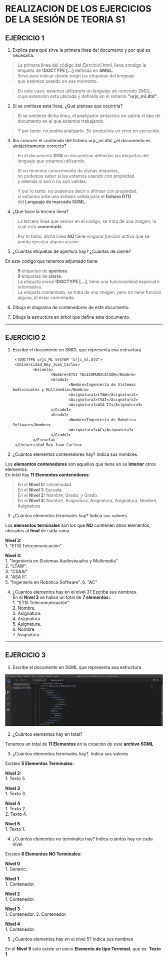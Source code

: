 # REALIZACION DE LOS EJERCICIOS DE LA SESIÓN DE TEORIA S1  

## EJERCICIO 1
1. Explica para qué sirve la primera línea del documento y por qué es necesaria.  

 > La primera línea del código del *Ejercicio1.html*, lleva consigo la etiqueta de **!DOCTYPE [...]** definida en **SMGL**.  
 Sirve para indicar donde están las etiquetas del lenguaje  
 que estemos usando en ese momento.  
          
> En este caso, estamos utilizando un *lenguaje de marcado SMGL*,  
cuya extensión esta ubicada y definida en el sistema **"urjc_ml.dtd"**.  

2. Si se omitiese esta línea, ¿Qué piensas que ocurriría?  
 
 > Si se omitiese dicha línea, el analizador sintactico no sabría el tipo de documento en el que estamos trabajando.  

> Y por tanto, no podria analizarlo. Se produciría un error en ejecución. 

3. Sin conocer el contenido del fichero urjc_ml.dtd, ¿el documento es sintácticamente correcto?  

> En el *documento* **DTD** se encuentran definidas las etiquetas del lenguaje que estamos utilizando.  
        
> Si no tenemos conocimiento de dichas etiquetas,  
no podemos saber si las estamos usando con propiedad  
y además si son o no son validas. 
        
> Y por lo tanto, no podemos decir o afirmar con propiedad,  
si estamos ante una sintaxis valida para el **fichero DTD**  
del **Lenguaje de marcado SGML**..

4. ¿Qué hace la tercera línea?  

>La tercera línea que vemos en el código, se trata de una *imagen*, la cuál está **comentada**.  
        
>Por lo tanto, dicha línea **NO** tiene *ninguna función activa* que se pueda ejecutar alguna acción.  


5. ¿Cuantas etiquetas de apertura hay? ¿Cuantas de cierre?  

En este código que tenemos adjuntado tiene:  

> **9** etiquetas de **apertura**.  
> **9** etiquetas de **cierre**.  
> La *etiqueta inicial* **!DOCTYPE [...]**, tiene una funcionalidad especial e informativa.  
> La etiqueta comentada, se trata de una imagen, pero no tiene funcion alguna, al estar comentada.  

6. Dibuja el diagrama de contenedores de este documento.  

7. Dibuja la estructura en árbol que define este documento.  

***  
## EJERCICIO 2  
1. Escribe el documento en SMGL que representa esa estructura.  

        <!DOCTYPE urjc_ML SYSTEM "urjc_ml.dtd">
        <Universidad_Rey_Juan_Carlos>
                <Escuela>
                        <Nombre>ETSI TELECOMUNICACIÓN</Nombre>
                        <Grado1>
                                <Nombre>Ingeniería de Sistemas Audivisuales y Multimedia</Nombre>
                                <Asignatura1>LTAW</Asignatura1>
                                <Asignatura2>CSAI</Asignatura2>
                                <Asignatura3>ASA II</Asignatura3>
                        </Grado1>
                        <Grado2>
                                <Nombre>Ingeniería de Robótica Software</Nombre>
                                <Asignatura1>AC</Asignatura1>
                        </Grado2>
                </Escuela>
        </Universidad_Rey_Juan_Carlos>  

2. ¿Cuántos elementos contenedores hay? Indica sus nombres.  

Los **elementos contenedores** son aquellos que tiene en su **interior** otros elementos.  
En total hay **11 Elementos contenedores**:  
> En el **Nivel 0:** Universidad.  
> En el **Nivel 1:** Escuela.  
> En el **Nivel 2:** Nombre, Grado, y Grado.  
> En el **Nivel 3:** Nombre, Asignatura, Asignatura, Asignatura, Nombre, Asignatura

3. ¿Cuántos elementos terminales hay? Indica sus valores.  

Los **elementos terminales** son los que **NO** contienen otros elementos, ubicados al **final** de cada rama.  

**Nivel 3:**   
        1. "ETSI Telecomunicación".  

**Nivel 4:**  
        1. "Ingeniería en Sistemas Audiovisuales y Multimedia".  
        2. "LTAW".  
        3. "CSAAI".  
        4. "ASA II".  
        5.  "Ingeniería en Robótica Software". 
        6. "AC"  

4. ¿Cuantos elementos hay en el nivel 3? Escribe sus nombres.  
En el **Nivel 3** se hallan un total de **7 elementos:**  
        1. "ETSI Telecomunicación".  
        2. Nombre.  
        3. Asignatura.  
        4. Asignatura.  
        5. Asignatura.  
        6. Nombre.   
        7. Asignatura.
***
## EJERCICIO 3  
1. Escribe el documento en SGML que representa esa estructura  

![](EJERCICIO3A.jpg)

2. ¿Cuántos elementos hay en total?  

Tenemos un total de **11 Elementos** en la creación de este **archivo SGML** 

3. ¿Cuántos elementos terminales hay?. Indica sus valores  

Existen **5 Elementos Terminales:**  

**Nivel 2:**  
        1. Texto 5. 

**Nivel 3**  
        1. Texto 3. 

**Nivel 4**  
        1. Texto 2.   
        2. Texto 4.   

**Nivel 5**  
        1. Texto 1. 

4. ¿Cuántos elementos no terminales hay? Indica cuántos hay en cada nivel.  

Existen **6 Elementos NO Terminales:**  

**Nivel 0**  
        1. Generic.

**Nivel 1**  
        1. Contenedor. 

**Nivel 2**  
        1. Contenedor.  

**Nivel 3**  
        1. Contenedor. 
        2. Contenedor.

**Nivel 4**  
        1. Contenedor. 

5. ¿Cuantos elementos hay en el nivel 5? Indica sus nombres  

En el **Nivel 5** solo existe un unico **Elemento de tipo Terminal**, que es:  **Texto 1**